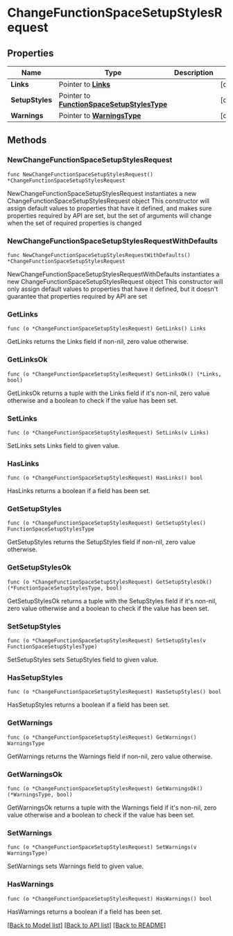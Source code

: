 # ChangeFunctionSpaceSetupStylesRequest

## Properties

Name | Type | Description | Notes
------------ | ------------- | ------------- | -------------
**Links** | Pointer to [**Links**](Links.md) |  | [optional] 
**SetupStyles** | Pointer to [**FunctionSpaceSetupStylesType**](FunctionSpaceSetupStylesType.md) |  | [optional] 
**Warnings** | Pointer to [**WarningsType**](WarningsType.md) |  | [optional] 

## Methods

### NewChangeFunctionSpaceSetupStylesRequest

`func NewChangeFunctionSpaceSetupStylesRequest() *ChangeFunctionSpaceSetupStylesRequest`

NewChangeFunctionSpaceSetupStylesRequest instantiates a new ChangeFunctionSpaceSetupStylesRequest object
This constructor will assign default values to properties that have it defined,
and makes sure properties required by API are set, but the set of arguments
will change when the set of required properties is changed

### NewChangeFunctionSpaceSetupStylesRequestWithDefaults

`func NewChangeFunctionSpaceSetupStylesRequestWithDefaults() *ChangeFunctionSpaceSetupStylesRequest`

NewChangeFunctionSpaceSetupStylesRequestWithDefaults instantiates a new ChangeFunctionSpaceSetupStylesRequest object
This constructor will only assign default values to properties that have it defined,
but it doesn't guarantee that properties required by API are set

### GetLinks

`func (o *ChangeFunctionSpaceSetupStylesRequest) GetLinks() Links`

GetLinks returns the Links field if non-nil, zero value otherwise.

### GetLinksOk

`func (o *ChangeFunctionSpaceSetupStylesRequest) GetLinksOk() (*Links, bool)`

GetLinksOk returns a tuple with the Links field if it's non-nil, zero value otherwise
and a boolean to check if the value has been set.

### SetLinks

`func (o *ChangeFunctionSpaceSetupStylesRequest) SetLinks(v Links)`

SetLinks sets Links field to given value.

### HasLinks

`func (o *ChangeFunctionSpaceSetupStylesRequest) HasLinks() bool`

HasLinks returns a boolean if a field has been set.

### GetSetupStyles

`func (o *ChangeFunctionSpaceSetupStylesRequest) GetSetupStyles() FunctionSpaceSetupStylesType`

GetSetupStyles returns the SetupStyles field if non-nil, zero value otherwise.

### GetSetupStylesOk

`func (o *ChangeFunctionSpaceSetupStylesRequest) GetSetupStylesOk() (*FunctionSpaceSetupStylesType, bool)`

GetSetupStylesOk returns a tuple with the SetupStyles field if it's non-nil, zero value otherwise
and a boolean to check if the value has been set.

### SetSetupStyles

`func (o *ChangeFunctionSpaceSetupStylesRequest) SetSetupStyles(v FunctionSpaceSetupStylesType)`

SetSetupStyles sets SetupStyles field to given value.

### HasSetupStyles

`func (o *ChangeFunctionSpaceSetupStylesRequest) HasSetupStyles() bool`

HasSetupStyles returns a boolean if a field has been set.

### GetWarnings

`func (o *ChangeFunctionSpaceSetupStylesRequest) GetWarnings() WarningsType`

GetWarnings returns the Warnings field if non-nil, zero value otherwise.

### GetWarningsOk

`func (o *ChangeFunctionSpaceSetupStylesRequest) GetWarningsOk() (*WarningsType, bool)`

GetWarningsOk returns a tuple with the Warnings field if it's non-nil, zero value otherwise
and a boolean to check if the value has been set.

### SetWarnings

`func (o *ChangeFunctionSpaceSetupStylesRequest) SetWarnings(v WarningsType)`

SetWarnings sets Warnings field to given value.

### HasWarnings

`func (o *ChangeFunctionSpaceSetupStylesRequest) HasWarnings() bool`

HasWarnings returns a boolean if a field has been set.


[[Back to Model list]](../README.md#documentation-for-models) [[Back to API list]](../README.md#documentation-for-api-endpoints) [[Back to README]](../README.md)


